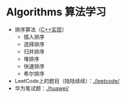 # Algorithms 算法学习

- 排序算法（[C++实现](algorithms/SortingAlgorithms.cpp)）
  - 插入排序
  - 选择排序
  - 归并排序
  - 堆排序
  - 快速排序
  - 希尔排序
- LeetCode上的题目（陆陆续续）：[./leetcode/](./leetcode/)
- 华为笔试题：[./huawei/](./huawei/)
